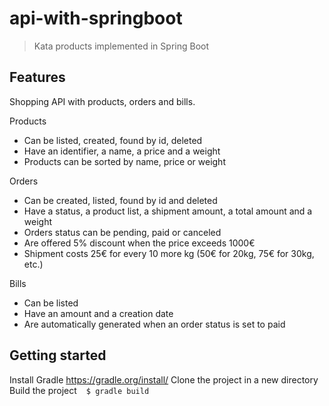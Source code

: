 # api-with-springboot
> Kata products implemented in Spring Boot

## Features

Shopping API with products, orders and bills.

  Products
  - Can be listed, created, found by id, deleted
  - Have an identifier, a name, a price and a weight
  - Products can be sorted by name, price or weight

  Orders
  - Can be created, listed, found by id and deleted
  - Have a status, a product list, a shipment amount, a total amount and a weight
  - Orders status can be pending, paid or canceled
  - Are offered 5% discount when the price exceeds 1000€
  - Shipment costs 25€ for every 10 more kg (50€ for 20kg, 75€ for 30kg, etc.)

  Bills
  - Can be listed
  - Have an amount and a creation date
  - Are automatically generated when an order status is set to paid
  
## Getting started
  Install Gradle https://gradle.org/install/
  Clone the project in a new directory
  Build the project
  ```
  $ gradle build
  ```

